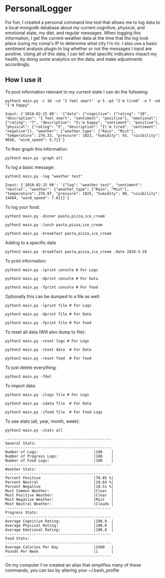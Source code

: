 # PersonalLogger

For fun, I created a personal command line tool that allows me to log data to a local mongodb database about my current cognitive, physical, and emotional state, my diet, and regular messages. When logging this information, I get the current weather data at the time that the log took place (using my comp's IP to determine what city I'm in). I also use a basic sentiment analysis plugin to log whether or not the messages I input are positive. Using all of this data, I can tell what specific indicators impact my health, by doing some analytics on the data, and make adjustments accordingly.

## How I use it


To post information relevant to my current state I can do the following:

    python3 main.py -c 10 -cd "I feel smart" -p 5 -pd "I'm tired" -e 7 -ed "I'm happy"

    Input: {'2018-02-25 09': '{"data": {"cognitive": {"rating": "10", "description": "I feel smart", "sentiment": "positive"}, "emotional": {"rating": "7", "description": "I\'m happy", "sentiment": "positive"}, "physical": {"rating": "5", "description": "I\'m tired", "sentiment": "negative"}}, "weather": {"weather_type": ["Rain", "Mist"], "temperature": 276.33, "pressure": 1023, "humidity": 93, "visibility": 9656, "wind_speed": 5.7}}'}

To then graph this information:

    python3 main.py -graph all

To log a basic message:

    python3 main.py -log "weather test"
    
    Input: {'2018-02-25 09': '{"log": "weather test", "sentiment": "neutral", "weather": {"weather_type": ["Rain", "Mist"], "temperature": 276.07, "pressure": 1025, "humidity": 80, "visibility": 14484, "wind_speed": 7.61}}'}

To log your food:

    python3 main.py -dinner pasta,pizza,ice_cream
    
    python3 main.py -lunch pasta,pizza,ice_cream
     
    python3 main.py -breakfast pasta,pizza,ice_cream
    
Adding to a specific date
   
    python3 main.py -breakfast pasta,pizza,ice_cream -date 2018-3-10

To print information:

    python3 main.py -lprint console # For Logs
    
    python3 main.py -dprint console # For Data
    
    python3 main.py -fprint console # For Food
    
Optionally this can be dumped to a file as well:

    python3 main.py -lprint file # For Logs
    
    python3 main.py -dprint file # For Data
    
    python3 main.py -fprint file # For Food
    
To reset all data (Will also dump to file):

    python3 main.py -reset logs # For Logs
    
    python3 main.py -reset data  # For Data
    
    python3 main.py -reset food  # For food

To just delete everything:

    python3 main.py -fdel


To import data:

    python3 main.py -ilogs file # For Logs
    
    python3 main.py -idata file  # For Data
    
    python3 main.py -ifood file  # For Food Logs
    
    
To see stats (all, year, month, week):

    python3 main.py -stats all
  
    ------------------------------------------------
    General Stats:                                  
    ------------------------------------------------
    Number of Logs:                         |100    |
    Number of Progress Logs:                |100    |
    Number of Food Logs:                    |100    |
    ------------------------------------------------
    Weather Stats:                                  
    ------------------------------------------------
    Percent Positive                        |70.85 %|
    Percent Neutral                         |18.64 %|
    Percent Negative                        |10.51 %|
    Most Common Weather:                    |Clear  |
    Most Positive Weather:                  |Clear  |
    Most Negative Weather:                  |Mist   |
    Most Neutral Weather:                   |Clouds |
    ------------------------------------------------
    Progress Stats:                                 
    ------------------------------------------------
    Average Cognitive Rating:               |100.0  |
    Average Physical Rating:                |100.0  |
    Average Emotional Rating:               |100.0  |
    ------------------------------------------------
    Food Stats:                                     
    ------------------------------------------------
    Average Calories Per Day                |2500   |
    Pounds Per Week                         |1      |
    ------------------------------------------------

On my computer I've created an alias that simplifies many of these commands, you can too by altering your ~/.bash_profile

